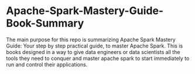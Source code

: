 # Apache-Spark-Mastery-Guide-Book-Summary
The main purpose for this repo is summarizing Apache Spark Mastery Guide: Your step by step practical guide, to master Apache Spark. This is books designed in a way to give data engineers or data scientists all the tools they need to conquer and master apache spark to start immediately to run and control their applications.
